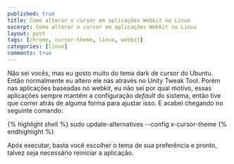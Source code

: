 ```yaml
---
published: true
title: Como alterar o cursor em aplicações Webkit no Linux
excerpt: Como alterar o cursor em aplicações Webkit no Linux
layout: post
tags: [chrome, cursor-theme, linux, webkit]
categories: [linux]
comments: true
---
```

Não sei vocês, mas eu gosto muito do tema dark de cursor do Ubuntu. Então normalmente eu altero ele nas através no Unity Tweak Tool. Porém nas aplicações baseadas no webkit, eu não sei por qual motivo, essas aplicações sempre mantém a configuração _default_ do sistema, então tive que correr atrás de alguma forma para ajustar isso. E acabei chegando no seguinte comando:

{% highlight shell %}
sudo update-alternatives --config x-cursor-theme
{% endhighlight %}

Após executar, basta você escolher o tema de sua preferência e pronto, talvez seja necessário reiniciar a aplicação.